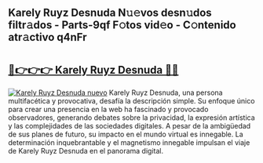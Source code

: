## Karely Ruyz Desnuda N𝚞𝚎vos desn𝚞dos filtr𝚊dos - Parts-9qf F𝚘tos vid𝚎o - C𝚘ntenido atr𝚊ctivo q4nFr

# <h2><a href="http://mb0ozm.tromn.icu/?c=Karely+Ruyz+Desnuda">🔗👉👉👉 Karely Ruyz Desnuda 🔗🔗</a></h2>

[![Karely Ruyz Desnuda nuevo](https://i.imgur.com/pEAQMta.gif)](http://mb0ozm.tromn.icu/?c=Karely+Ruyz+Desnuda)
Karely Ruyz Desnuda, una persona multifacética y provocativa, desafía la descripción simple. Su enfoque único para crear una presencia en la web ha fascinado y provocado observadores, generando debates sobre la privacidad, la expresión artística y las complejidades de las sociedades digitales. A pesar de la ambigüedad de sus planes de futuro, su impacto en el mundo virtual es innegable. La determinación inquebrantable y el magnetismo innegable impulsan el viaje de Karely Ruyz Desnuda en el panorama digital.
